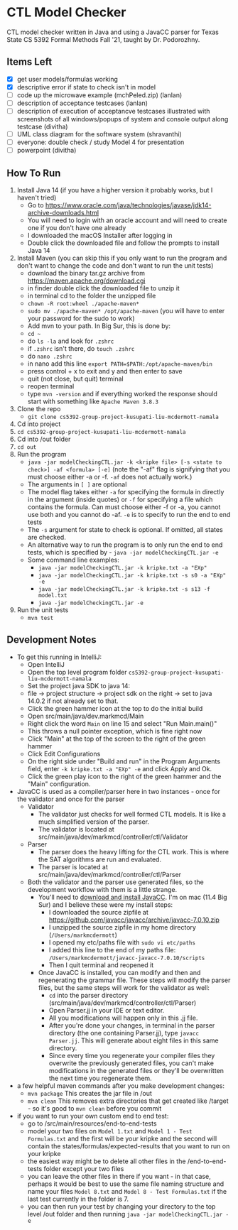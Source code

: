 # CTL Model Checker 

CTL model checker written in Java and using a JavaCC parser for Texas State CS 5392 Formal Methods Fall '21, taught by Dr. Podorozhny.

## Items Left 
- [x] get user models/formulas working<br>
- [x] descriptive error if state to check isn't in model<br>
- [ ] code up the microwave example (mchPeled.zip) (lanlan)<br>
- [ ] description of acceptance testcases (lanlan)<br>
- [ ] description of execution of acceptancve testcases illustrated with screenshots of all windows/popups of system and console output along testcase (divitha)<br>
- [ ] UML class diagram for the software system (shravanthi)<br>
- [ ] everyone: double check / study Model 4 for presentation<br>
- [ ] powerpoint (divitha)

## How To Run 
1) Install Java 14 (if you have a higher version it probably works, but I haven't tried)
    - Go to https://www.oracle.com/java/technologies/javase/jdk14-archive-downloads.html
    - You will need to login with an oracle account and will need to create one if you don't have one already
    - I downloaded the macOS Installer after logging in
    - Double click the downloaded file and follow the prompts to install Java 14
2) Install Maven (you can skip this if you only want to run the program and don't want to change the code and don't want to run the unit tests)
    - download the binary tar.gz archive from https://maven.apache.org/download.cgi
    - in finder double click the downloaded file to unzip it
    - in terminal cd to the folder the unzipped file
    - `chown -R root:wheel ./apache-maven*`
    - `sudo mv ./apache-maven* /opt/apache-maven` (you will have to enter your password for the sudo to work)
    - Add mvn to your path. In Big Sur, this is done by:
    - `cd ~`
    - do `ls -la` and look for `.zshrc`
    - if `.zshrc` isn't there, do `touch .zshrc`
    - do `nano .zshrc`
    - in nano add this line `export PATH=$PATH:/opt/apache-maven/bin`
    - press control + x to exit and y and then enter to save
    - quit (not close, but quit) terminal
    - reopen terminal
    - type `mvn -version` and if everything worked the response should start with something like `Apache Maven 3.8.3`
3) Clone the repo  
   - `git clone cs5392-group-project-kusupati-liu-mcdermott-namala`
4) Cd into project
5) `cd cs5392-group-project-kusupati-liu-mcdermott-namala`
6) Cd into /out folder
7) `cd out`
8) Run the program
    - `java -jar modelCheckingCTL.jar -k <kripke file> [-s <state to check>] -af <formula> [-e]` (note the "-af" flag is signifying that you must choose either -a or -f. `-af` does not actually work.)
    - The arguments in `[ ]` are optional
    - The model flag takes either `-a` for specifying the formula in directly in the argument (inside quotes) or `-f` for specifying a file which contains the formula. Can must choose either -f or -a, you cannot use both and you cannot do -af. `-e` is to specify to run the end to end tests 
    - The `-s` argument for state to check is optional. If omitted, all states are checked.
    - An alternative way to run the program is to only run the end to end tests, which is specified by - `java -jar modelCheckingCTL.jar -e`
    - Some command line examples:
        - `java -jar modelCheckingCTL.jar -k kripke.txt -a "EXp"`
        - `java -jar modelCheckingCTL.jar -k kripke.txt -s s0 -a "EXp" -e`
        - `java -jar modelCheckingCTL.jar -k kripke.txt -s s13 -f model.txt` 
        - `java -jar modelCheckingCTL.jar -e`
9) Run the unit tests
   - `mvn test`
    
## Development Notes
- To get this running in IntelliJ:
    - Open IntelliJ
    - Open the top level program folder `cs5392-group-project-kusupati-liu-mcdermott-namala`
    - Set the project java SDK to java 14:
    - file -> project structure -> project sdk on the right -> set to java 14.0.2 if not already set to that.
    - Click the green hammer icon at the top to do the initial build
    - Open src/main/java/dev.markmcd/Main
    - Right click the word `Main` on line 15 and select "Run Main.main()"
    - This throws a null pointer exception, which is fine right now
    - Click "Main" at the top of the screen to the right of the green hammer
    - Click Edit Configurations
    - On the right side under "Build and run" in the Program Arguments field, enter `-k kripke.txt -a "EXp" -e` and click Apply and Ok.
    - Click the green play icon to the right of the green hammer and the "Main" configuration.
- JavaCC is used as a compiler/parser here in two instances - once for the validator and once for the parser
    - Validator
        - The validator just checks for well formed CTL models. It is like a much simplified version of the parser.
        - The validator is located at src/main/java/dev/markmcd/controller/ctl/Validator
    - Parser 
        - The parser does the heavy lifting for the CTL work. This is where the SAT algorithms are run and evaluated.
        - The parser is located at src/main/java/dev/markmcd/controller/ctl/Parser
    - Both the validator and the parser use generated files, so the development workflow with them is a little strange.
        - You'll need to <a href="https://javacc.github.io/javacc/#download">download and install JavaCC</a>. I'm on mac (11.4 Big Sur) and I believe these were my install steps:
            - I downloaded the source zipfile at <a href="https://github.com/javacc/javacc/archive/javacc-7.0.10.zip">https://github.com/javacc/javacc/archive/javacc-7.0.10.zip</a>
            - I unzipped the source zipfile in my home directory (`/Users/markmcdermott`)
            - I opened my etc/paths file with `sudo vi etc/paths` 
            - I added this line to the end of my paths file: `/Users/markmcdermott/javacc-javacc-7.0.10/scripts`
            - Then I quit terminal and reopened it 
        - Once JavaCC is installed, you can modify and then and regenerating the grammar file. These steps will modify the parser files, but the same steps will work for the validator as well:
            - `cd` into the parser directory (src/main/java/dev/markmcd/controller/ctl/Parser)
            - Open Parser.jj in your IDE or text editor.
            - All you modifications will happen only in this .jj file.
            - After you're done your changes, in terminal in the parser directory (the one containing Parser.jj), type `javacc Parser.jj`. This will generate about eight files in this same directory.
            - Since every time you regenerate your compiler files they overwrite the previously generated files, you can't make modifications in the generated files or they'll be overwritten the next time you regenerate them.  
- a few helpful maven commands after you make development changes:
    - `mvn package` This creates the jar file in /out
    - `mvn clean` This removes extra directories that get created like /target - so it's good to `mvn clean` before you commit
- if you want to run your own custom end to end test:
    - go to /src/main/resources/end-to-end-tests
    - model your two files on `Model 1.txt` and `Model 1 - Test Formulas.txt` and the first will be your kripke and the second will contain the states/formulas/expected-results that you want to run on your kripke
    - the easiest way might be to delete all other files in the /end-to-end-tests folder except your two files
    - you can leave the other files in there if you want - in that case, perhaps it would be best to use the same file naming structure and name your files `Model 8.txt` and `Model 8 - Test Formulas.txt` if the last test currently in the folder is 7.
    - you can then run your test by changing your directory to the top level /out folder and then running `java -jar modelCheckingCTL.jar -e`
            